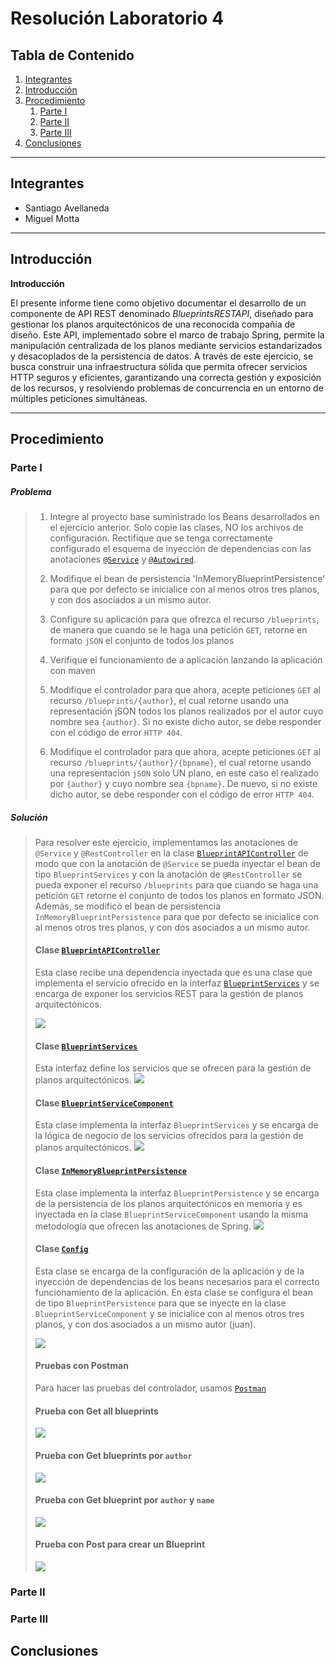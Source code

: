 # Resolución Laboratorio 4

## Tabla de Contenido
1. [Integrantes](#integrantes)
2. [Introducción](#introducción)
3. [Procedimiento](#procedimiento)
   1. [Parte I](#Parte-i)
   2. [Parte II](#Parte-ii)
   3. [Parte III](#Parte-iii)
4. [Conclusiones](#conclusiones)

---

## Integrantes
- Santiago Avellaneda
- Miguel Motta

---

## Introducción
**Introducción**

El presente informe tiene como objetivo documentar el desarrollo de un componente 
de API REST denominado *BlueprintsRESTAPI*, diseñado para gestionar los planos 
arquitectónicos de una reconocida compañía de diseño. Este API, implementado 
sobre el marco de trabajo Spring, permite la manipulación centralizada de los 
planos mediante servicios estandarizados y desacoplados de la persistencia de 
datos. A través de este ejercicio, se busca construir una infraestructura sólida que 
permita ofrecer servicios HTTP seguros y eficientes, garantizando una correcta gestión 
y exposición de los recursos, y resolviendo problemas de concurrencia en un entorno 
de múltiples peticiones simultáneas.

---

## Procedimiento
### Parte I

##### Problema
> 1. Integre al proyecto base suministrado los Beans desarrollados en el ejercicio anterior.
> Solo copie las clases, NO los archivos de configuración. Rectifique que se tenga 
> correctamente configurado el esquema de inyección de dependencias con las anotaciones 
> [`@Service`](https://www.baeldung.com/spring-component-repository-service) y [`@Autowired`](https://www.baeldung.com/spring-autowire).
> 
> 2. Modifique el bean de persistencia 'InMemoryBlueprintPersistence' para que por defecto se inicialice con al menos 
> otros tres planos, y con dos asociados a un mismo autor.
> 
> 3. Configure su aplicación para que ofrezca el recurso `/blueprints`, de manera que cuando se le haga una 
> petición `GET`, retorne en formato `jSON` el conjunto de todos los planos
> 4. Verifique el funcionamiento de a aplicación lanzando la aplicación con maven
> 5. Modifique el controlador para que ahora, acepte peticiones `GET` al recurso `/blueprints/{author}`, 
> el cual retorne usando una representación jSON todos los planos realizados por el autor cuyo nombre 
> sea `{author}`. Si no existe dicho autor, se debe responder con el código de error `HTTP 404`.
> 6. Modifique el controlador para que ahora, acepte peticiones `GET` al recurso `/blueprints/{author}/{bpname}`, 
> el cual retorne usando una representación `jSON` solo UN plano, en este caso el realizado por `{author}` y 
> cuyo nombre sea `{bpname}`. De nuevo, si no existe dicho autor, se debe responder con el código de error 
> `HTTP 404`.

##### Solución
> Para resolver este ejercicio, implementamos las anotaciones de `@Service` y `@RestController` en la clase 
> [`BlueprintAPIController`](src/main/java/edu/eci/arsw/blueprint/controllers/BlueprintAPIController.java)
> de modo que con la anotación de `@Service` se pueda inyectar el bean de tipo `BlueprintServices` y con la
> anotación de `@RestController` se pueda exponer el recurso `/blueprints` para que cuando se haga una petición
> `GET` retorne el conjunto de todos los planos en formato JSON. Además, se modificó el bean de persistencia
> `InMemoryBlueprintPersistence` para que por defecto se inicialice con al menos otros tres planos, y con dos
> asociados a un mismo autor.
> ####  Clase [`BlueprintAPIController`](src/main/java/edu/eci/arsw/blueprint/controllers/BlueprintAPIController.java)
> Esta clase recibe una dependencia inyectada que es una clase que implementa el servicio ofrecido en la interfaz
> [`BlueprintServices`](src/main/java/edu/eci/arsw/blueprint/services/BlueprintService.java) y se encarga de
> exponer los servicios REST para la gestión de planos arquitectónicos.
> 
> ![](img/solution/picture1.png)
> 
>
> #### Clase [`BlueprintServices`](src/main/java/edu/eci/arsw/blueprint/services/BlueprintService.java)
> Esta interfaz define los servicios que se ofrecen para la gestión de planos arquitectónicos.
> ![](img/solution/picture2.png)
>
>
> #### Clase [`BlueprintServiceComponent`](src/main/java/edu/eci/arsw/blueprint/services/impl/BlueprintsServicesComponent.java)
> Esta clase implementa la interfaz `BlueprintServices` y se encarga de la lógica de negocio de los servicios
> ofrecidos para la gestión de planos arquitectónicos.
> ![](img/solution/picture3.png)
> 
> 
> #### Clase [`InMemoryBlueprintPersistence`](src/main/java/edu/eci/arsw/blueprint/persistence/impl/InMemoryBlueprintPersistence.java)
> Esta clase implementa la interfaz `BlueprintPersistence` y se encarga de la persistencia de los planos arquitectónicos
> en memoria y es inyectada en la clase `BlueprintServiceComponent` usando la misma metodología que ofrecen las anotaciones de Spring.
> ![](img/solution/picture4.png)
> 
> #### Clase [`Config`](src/main/java/edu/eci/arsw/blueprint/config/Config.java)
> Esta clase se encarga de la configuración de la aplicación y de la inyección de dependencias de los beans necesarios para el correcto
> funcionamiento de la aplicación. En esta clase se configura el bean de tipo `BlueprintPersistence` para que se inyecte en la clase
> `BlueprintServiceComponent` y se inicialice con al menos otros tres planos, y con dos asociados a un mismo autor (juan).
> 
> ![](img/solution/picture5.png)
>
> #### Pruebas con Postman
> Para hacer las pruebas del controlador, usamos [`Postman`](https://www.postman.com/)
> #### Prueba con Get all blueprints
> ![](img/solution/picture6.png)
>
> #### Prueba con Get blueprints por `author`
> ![](img/solution/picture7.png)
>
> #### Prueba con Get blueprint por `author` y `name`
> ![](img/solution/picture8.png)
>
>#### Prueba con Post para crear un Blueprint
> ![](img/solution/picture9.png)
> 
### Parte II

### Parte III

## Conclusiones